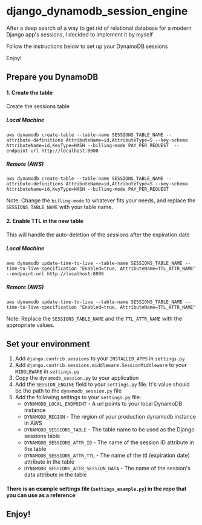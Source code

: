 # django_dynamodb_session_engine

After a deep search of a way to get rid of relational database for a modern Django app's sessions, I decided to
implement it by myself

Follow the instructions below to set up your DynamoDB sessions 

Enjoy!

## Prepare you DynamoDB

#### 1. Create the table

Create the sessions table

##### Local Machine

    aws dynamodb create-table --table-name SESSIONS_TABLE_NAME --attribute-definitions AttributeName=id,AttributeType=S --key-schema AttributeName=id,KeyType=HASH --billing-mode PAY_PER_REQUEST  --endpoint-url http://localhost:8000

##### Remote (AWS)

    aws dynamodb create-table --table-name SESSIONS_TABLE_NAME --attribute-definitions AttributeName=id,AttributeType=S --key-schema AttributeName=id,KeyType=HASH --billing-mode PAY_PER_REQUEST

Note: Change the `billing-mode` to whatever fits your needs, and replace the `SESSIONS_TABLE_NAME` with your table name.

#### 2. Enable TTL in the new table

This will handle the auto-deletion of the sessions after the expiration date

##### Local Machine

    aws dynamodb update-time-to-live --table-name SESSIONS_TABLE_NAME --time-to-live-specification "Enabled=true, AttributeName=TTL_ATTR_NAME" --endpoint-url http://localhost:8000

##### Remote (AWS)

    aws dynamodb update-time-to-live --table-name SESSIONS_TABLE_NAME --time-to-live-specification "Enabled=true, AttributeName=TTL_ATTR_NAME"

Note: Replace the `SESSIONS_TABLE_NAME` and the `TTL_ATTR_NAME` with the appropriate values.

## Set your environment

1. Add `django.contrib.sessions` to your `INSTALLED_APPS` in `settings.py`
2. Add `django.contrib.sessions.middleware.SessionMiddleware` to your `MIDDLEWARE` in `settings.py`
3. Copy the `dynamodb_session.py` to your application
4. Add the `SESSION_ENGINE` field to your `settings.py` file. It's value should be the path to the `dynamodb_session.py`
   file
5. Add the following settings to your `settings.py` file:
    * `DYNAMODB_LOCAL_ENDPOINT` - A url points to your local DynamoDB instance
    * `DYNAMODB_REGION` - The region of your production dynamodb instance in AWS
    * `DYNAMODB_SESSIONS_TABLE` - The table name to be used as the Django sessions table
    * `DYNAMODB_SESSIONS_ATTR_ID` - The name of the session ID attribute in the table
    * `DYNAMODB_SESSIONS_ATTR_TTL` - The name of the ttl (expiration date) attribute in the table
    * `DYNAMODB_SESSIONS_ATTR_SESSION_DATA` - The name of the session's data attribute in the table

#### There is an example settings file (`settings_example.py`) in the repo that you can use as a reference

## Enjoy!